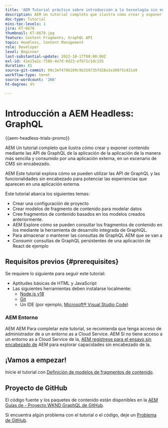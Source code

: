 ```yaml
---
title: 'AEM Tutorial práctico sobre introducción a la tecnología sin encabezado de: GraphQL'
description: AEM Un tutorial completo que ilustra cómo crear y exponer contenido mediante las API de GraphQL de.
doc-type: Tutorial
mini-toc-levels: 1
jira: KT-6678
thumbnail: KT-6678.jpg
feature: Content Fragments, GraphQL API
topic: Headless, Content Management
role: Developer
level: Beginner
last-substantial-update: 2022-10-17T00:00:00Z
exl-id: 41e15a2c-758b-4e7d-9d23-ef671c1dc155
duration: 81
source-git-commit: 90c3ef479b289c9b319735fd28a1e39875c421a9
workflow-type: tm+mt
source-wordcount: '266'
ht-degree: 4%

---
```


# Introducción a AEM Headless: GraphQL

{{aem-headless-trials-promo}}

AEM Un tutorial completo que ilustra cómo crear y exponer contenido mediante las API de GraphQL de la aplicación de la aplicación de la manera más sencilla y consumido por una aplicación externa, en un escenario de CMS sin encabezado.

AEM Este tutorial explora cómo se pueden utilizar las API de GraphQL y las funcionalidades sin encabezado para potenciar las experiencias que aparecen en una aplicación externa.

Este tutorial abarca los siguientes temas:

* Crear una configuración de proyecto
* Crear modelos de fragmento de contenido para modelar datos
* Cree fragmentos de contenido basados en los modelos creados anteriormente.
* AEM Explore cómo se pueden consultar los fragmentos de contenido en los mediante la herramienta de desarrollo integrada de GraphiQL.
* Para almacenar o mantener las consultas de GraphQL AEM que se van a
* Consumir consultas de GraphQL persistentes de una aplicación de React de ejemplo

## Requisitos previos {#prerequisites}

Se requiere lo siguiente para seguir este tutorial:

* Aptitudes básicas de HTML y JavaScript
* Las siguientes herramientas deben instalarse localmente:
   * [Node.js v18](https://nodejs.org/)
   * [Git](https://git-scm.com/)
   * Un IDE (por ejemplo, [Microsoft® Visual Studio Code](https://code.visualstudio.com/))

### AEM Entorno

AEM AEM Para completar este tutorial, se recomienda que tenga acceso de administrador de a un entorno as a Cloud Service. AEM Si no tiene acceso a un entorno as a Cloud Service de la, [AEM regístrese para el ensayo sin encabezado de](https://commerce.adobe.com/business-trial/sign-up?items%5B0%5D%5Bid%5D=649A1AF5CBC5467A25E84F2561274821&amp;cli=headless_exl_banner_campaign&amp;co=US&amp;lang=en) AEM para explorar capacidades sin encabezado de la.

## ¡Vamos a empezar!

Inicie el tutorial con [Definición de modelos de fragmentos de contenido](content-fragment-models.md).

## Proyecto de GitHub

El código fuente y los paquetes de contenido están disponibles en la [AEM Guías de - Proyecto WKND GraphQL de GitHub](https://github.com/adobe/aem-guides-wknd-graphql).

Si encuentra algún problema con el tutorial o el código, deje un [Problema de GitHub](https://github.com/adobe/aem-guides-wknd-graphql/issues).
